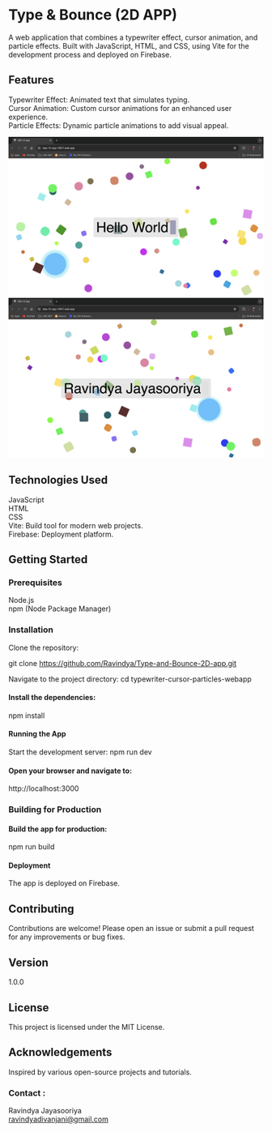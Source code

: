 # Type & Bounce (2D APP)

A web application that combines a typewriter effect, cursor animation, and particle effects. Built with JavaScript, HTML, and CSS, using Vite for the development process and deployed on Firebase.

## Features

Typewriter Effect: Animated text that simulates typing.<br>
Cursor Animation: Custom cursor animations for an enhanced user experience.<br>
Particle Effects: Dynamic particle animations to add visual appeal.<br>

![Screenshot of dynamic-bubble-cloud](/assets/Screenshot-02.png)
![Screenshot of dynamic-bubble-cloud](/assets/Screenshot-01.png)

## Technologies Used

JavaScript<br>
HTML<br>
CSS<br>
Vite: Build tool for modern web projects.<br>
Firebase: Deployment platform.<br>

## Getting Started

### Prerequisites
Node.js<br>
npm (Node Package Manager)<br>

### Installation
Clone the repository:

git clone https://github.com/Ravindya/Type-and-Bounce-2D-app.git

Navigate to the project directory:
cd typewriter-cursor-particles-webapp

#### Install the dependencies:
npm install

#### Running the App
Start the development server:
npm run dev

#### Open your browser and navigate to:
http://localhost:3000

### Building for Production

#### Build the app for production:
npm run build

#### Deployment
The app is deployed on Firebase.

## Contributing
Contributions are welcome! Please open an issue or submit a pull request for any improvements or bug fixes.

## Version
1.0.0

## License
This project is licensed under the MIT License.

## Acknowledgements
Inspired by various open-source projects and tutorials.

### Contact :
Ravindya Jayasooriya<br>
[ravindyadivanjani@gmail.com](mailto:ravindyadivanjani@gmail.com)
